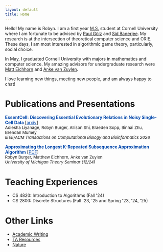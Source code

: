 ```yaml
---
layout: default
title: Home
---
```

<!-- # About Me -->
Hello! My name is Robyn. I am a first year [M.S.](https://www.cs.cornell.edu/ms) student at Cornell University where I am fortunate to be advised by [Paul G&#246;lz](https://paulgoelz.de/) and [Sid Banerjee](https://sidbanerjee.orie.cornell.edu/). My research is at the intersection of theoretical computer science and ORIE. These days, I am most interested in algorithmic game theory, particularly, social choice. 

In May, I graduated Cornell University with majors in mathematics and computer science. My amazing advisors for undergraduate research were [Matt Eichhorn](https://maeichho.github.io/) and [Anke van Zuylen](https://ankevanzuylen.com/). 

 I love learning new things, meeting new people, and am always happy to chat!


# Publications and Presentations
<span style="color:#0047AB;">**EssentCell: Discovering Essential Evolutionary Relations in Noisy Single-Cell Data**</span> [<a href="https://www.biorxiv.org/content/biorxiv/early/2025/04/18/2025.04.12.648524.full.pdf" style="color:#0047AB;">arxiv</a>]<br>
<span style="font-size:0.95em; color:inherit;">Adiesha Liyanage, Robyn Burger, Allison Shi, Braeden Sopp, Binhai Zhu, Brendan Mumey</span><br>
<span style="font-size:0.95em; color:inherit;"><em>IEEE/ACM Transactions on Computational Biology and Bioinformatics 2026</em></span>

<span style="color:#0047AB;"><strong>Approximating the Longest K-Repeated Subsequence Approximation Algorithm</strong></span>
[<a href="/AcademicWriting/files/LKRSproof.pdf" style="color:#0047AB;" target="_blank">PDF</a>]<br>
<span style="font-size:0.95em; color:inherit;">Robyn Burger, Matthew Eichhorn, Anke van Zuylen </span><br>
<span style="font-size:0.95em; color:inherit;"><em>University of Michigan Theory Seminar (12/24)</em></span>


# Teaching Experiences
* CS 4820: Introduction to Algorithms (Fall '24)
* CS 2800: Discrete Structures (Fall '23, '25 and Spring '23, '24, '25)

# Other Links
* [Academic Writing](AcademicWriting/writing.md)
* [TA Resources](cs2800/cs2800.md)
* [Nature](Nature/nature.md)


<!-- # Panini
Here is a photo of my cat, Panini:
<img src="images/Panini_Glamour.png" alt="Cat Photo" width="400"> -->

